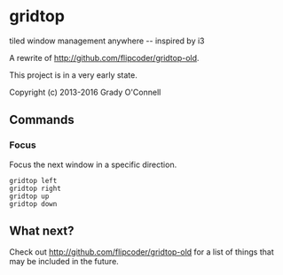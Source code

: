 # gridtop

tiled window management anywhere -- inspired by i3

A rewrite of http://github.com/flipcoder/gridtop-old.

This project is in a very early state.

Copyright (c) 2013-2016 Grady O'Connell

## Commands

### Focus

Focus the next window in a specific direction.

```
gridtop left
gridtop right
gridtop up
gridtop down
```

## What next?

Check out http://github.com/flipcoder/gridtop-old for a list of things that may be included in the future.


